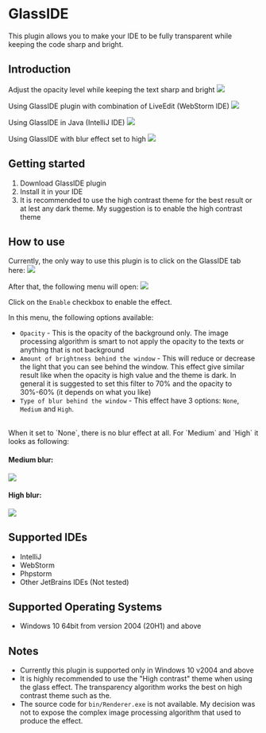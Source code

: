 # GlassIDE
This plugin allows you to make your IDE to be fully transparent while keeping the code sharp
and bright.

## Introduction
Adjust the opacity level while keeping the text sharp and bright
![][file:glass-ide-change-opacity.gif]

Using GlassIDE plugin with combination of LiveEdit (WebStorm IDE)
![][file:live-edit-with-glass-ide.gif]

Using GlassIDE in Java (IntelliJ IDE)
![][file:glass-ide-java-preview-1.png]

Using GlassIDE with blur effect set to high
![][file:glass-ide-java-high-blur-preview.png]

## Getting started

1. Download GlassIDE plugin
2. Install it in your IDE
3. It is recommended to use the high contrast theme for the best result or at lest any dark theme.
My suggestion is to enable the high contrast theme

## How to use
Currently, the only way to use this plugin is to click on the GlassIDE tab here: 
![][file:glass-ide-menu.png]

After that, the following menu will open:
![][file:glass-ide-menu-panel.png]

Click on the `Enable` checkbox to enable the effect.

In this menu, the following options available:

* `Opacity` - This is the opacity of the background only. The image processing algorithm is smart to not apply the opacity to the texts or anything that is not background
* `Amount of brightness behind the window` - This will reduce or decrease the light that you can see behind the window. This effect give similar result like when the opacity is high value and the theme is dark. In general it is suggested to set this filter to 70% and the opacity to 30%-60% (it depends on what you like)
* `Type of blur behind the window` - This effect have 3 options: `None`, `Medium` and `High`.
<br>
When it set to `None`, there is no blur effect at all. For `Medium` and `High` it looks as following:
<br>

#### Medium blur:
![][file:glass-ide-blur-medium.png]
#### High blur:
![][file:glass-ide-blur-high.png]

## Supported IDEs
* IntelliJ
* WebStorm
* Phpstorm
* Other JetBrains IDEs (Not tested)

## Supported Operating Systems
* Windows 10 64bit from version 2004 (20H1) and above

## Notes
* Currently this plugin is supported only in Windows 10 v2004 and above
* It is highly recommended to use the "High contrast" theme when using the glass effect. The transparency algorithm works the best on high contrast theme such as the.
* The source code for `bin/Renderer.exe` is not available. My decision was not to expose the complex image processing algorithm that used to produce the effect.



[file:glass-ide-change-opacity.gif]: .github/readme/glass-ide-change-opacity.gif
[file:live-edit-with-glass-ide.gif]: .github/readme/live-edit-with-glass-ide.gif
[file:glass-ide-java-preview-1.png]: .github/readme/glass-ide-java-preview-1.png
[file:glass-ide-java-high-blur-preview.png]: .github/readme/glass-ide-java-high-blur-preview.png
[file:glass-ide-menu.png]: .github/readme/glass-ide-menu.png
[file:glass-ide-menu-panel.png]: .github/readme/glass-ide-menu-panel.png
[file:glass-ide-blur-medium.png]: .github/readme/glass-ide-blur-medium.png
[file:glass-ide-blur-high.png]: .github/readme/glass-ide-blur-high.png